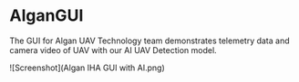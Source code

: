 # AlganGUI
The GUI for Algan UAV Technology team demonstrates telemetry data and camera video of UAV with our AI UAV Detection model.

![Screenshot](Algan IHA GUI with AI.png)
